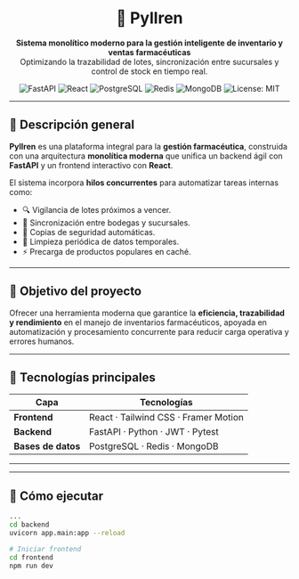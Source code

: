 <h1 align="center">💊 Pyllren</h1>

<p align="center">
  <b>Sistema monolítico moderno para la gestión inteligente de inventario y ventas farmacéuticas</b><br/>
  Optimizando la trazabilidad de lotes, sincronización entre sucursales y control de stock en tiempo real.
</p>

<p align="center">
  <img src="https://img.shields.io/badge/Made%20with-FastAPI-109989?logo=fastapi&logoColor=white" alt="FastAPI"/>
  <img src="https://img.shields.io/badge/Frontend-React-61DAFB?logo=react&logoColor=white" alt="React"/>
  <img src="https://img.shields.io/badge/Database-PostgreSQL-336791?logo=postgresql&logoColor=white" alt="PostgreSQL"/>
  <img src="https://img.shields.io/badge/Cache-Redis-DC382D?logo=redis&logoColor=white" alt="Redis"/>
  <img src="https://img.shields.io/badge/NoSQL-MongoDB-47A248?logo=mongodb&logoColor=white" alt="MongoDB"/>
  <img src="https://img.shields.io/badge/License-MIT-blue.svg" alt="License: MIT"/>
</p>

---

## 🧩 Descripción general

**Pyllren** es una plataforma integral para la **gestión farmacéutica**, construida con una arquitectura **monolítica moderna** que unifica un backend ágil con **FastAPI** y un frontend interactivo con **React**.

El sistema incorpora **hilos concurrentes** para automatizar tareas internas como:
- 🔍 Vigilancia de lotes próximos a vencer.  
- 🔄 Sincronización entre bodegas y sucursales.  
- 💾 Copias de seguridad automáticas.  
- 🧹 Limpieza periódica de datos temporales.  
- ⚡ Precarga de productos populares en caché.  

---

## 🧠 Objetivo del proyecto

Ofrecer una herramienta moderna que garantice la **eficiencia, trazabilidad y rendimiento** en el manejo de inventarios farmacéuticos, apoyada en automatización y procesamiento concurrente para reducir carga operativa y errores humanos.

---

## 🚀 Tecnologías principales

| Capa | Tecnologías |
|------|--------------|
| **Frontend** | React · Tailwind CSS · Framer Motion |
| **Backend** | FastAPI · Python · JWT · Pytest |
| **Bases de datos** | PostgreSQL · Redis · MongoDB |

---

---

## 🧩 Cómo ejecutar

```bash
...
cd backend
uvicorn app.main:app --reload

# Iniciar frontend
cd frontend
npm run dev
